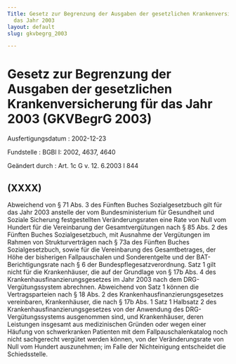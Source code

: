 ```yaml
---
Title: Gesetz zur Begrenzung der Ausgaben der gesetzlichen Krankenversicherung für
  das Jahr 2003
layout: default
slug: gkvbegrg_2003

---
```


# Gesetz zur Begrenzung der Ausgaben der gesetzlichen Krankenversicherung für das Jahr 2003 (GKVBegrG 2003)

Ausfertigungsdatum
:   2002-12-23

Fundstelle
:   BGBl I: 2002, 4637, 4640

Geändert durch
:   Art. 1c G v. 12. 6.2003 I 844


## (XXXX)

Abweichend von § 71 Abs. 3 des Fünften Buches Sozialgesetzbuch gilt
für das Jahr 2003 anstelle der vom Bundesministerium für Gesundheit
und Soziale Sicherung festgestellten Veränderungsraten eine Rate von
Null vom Hundert für die Vereinbarung der Gesamtvergütungen nach § 85
Abs. 2 des Fünften Buches Sozialgesetzbuch, mit Ausnahme der
Vergütungen im Rahmen von Strukturverträgen nach § 73a des Fünften
Buches Sozialgesetzbuch, sowie für die Vereinbarung des
Gesamtbetrages, der Höhe der bisherigen Fallpauschalen und
Sonderentgelte und der BAT-Berichtigungsrate nach § 6 der
Bundespflegesatzverordnung. Satz 1 gilt nicht für die Krankenhäuser,
die auf der Grundlage von § 17b Abs. 4 des
Krankenhausfinanzierungsgesetzes im Jahr 2003 nach dem DRG-
Vergütungssystem abrechnen. Abweichend von Satz 1 können die
Vertragsparteien nach § 18 Abs. 2 des Krankenhausfinanzierungsgesetzes
vereinbaren, Krankenhäuser, die nach § 17b Abs. 1 Satz 1 Halbsatz 2
des Krankenhausfinanzierungsgesetzes von der Anwendung des DRG-
Vergütungssystems ausgenommen sind, und Krankenhäuser, deren
Leistungen insgesamt aus medizinischen Gründen oder wegen einer
Häufung von schwerkranken Patienten mit dem Fallpauschalenkatalog noch
nicht sachgerecht vergütet werden können, von der Veränderungsrate von
Null vom Hundert auszunehmen; im Falle der Nichteinigung entscheidet
die Schiedsstelle.

